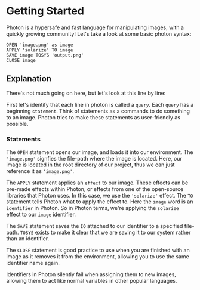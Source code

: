 # Getting Started

Photon is a hypersafe and fast language for manipulating images, with a quickly growing community! Let's take a look at some basic photon syntax:

```
OPEN 'image.png' as image
APPLY 'solarize' TO image
SAVE image TOSYS 'output.png'
CLOSE image
```
## Explanation

There's not much going on here, but let's look at this line by line:

First let's identify that each line in photon is called a `query`. Each `query` has a beginning `statement`. Think of statements as a commands to do something to an image. Photon tries to make these statements as user-friendly as possible.

### Statements

The `OPEN` statement opens our image, and loads it into our environment. The `'image.png'` signfies the file-path where the image is located. Here, our image is located in the root directory of our project, thus we can just reference it as `'image.png'`.

The `APPLY` statement applies an `effect` to our image. These effects can be pre-made effects within Photon, or effects from one of the open-source libraries that Photon uses. In this case, we use the `'solarize'` effect. The `TO` statement tells Photon what to apply the effect to. Here the `image` word is an `identifier` in Photon. So in Photon terms, we're applying the `solarize` effect to our `image` identifier.

The `SAVE` statement saves the `IO` attached to our identifier to a specified file-path. `TOSYS` exists to make it clear that we are saving it to our system rather than an identifier.

The `CLOSE` statement is good practice to use when you are finished with an image as it removes it from the environment, allowing you to use the same identifier name again.

Identifiers in Photon silently fail when assigning them to new images, allowing them to act like normal variables in other popular languages.